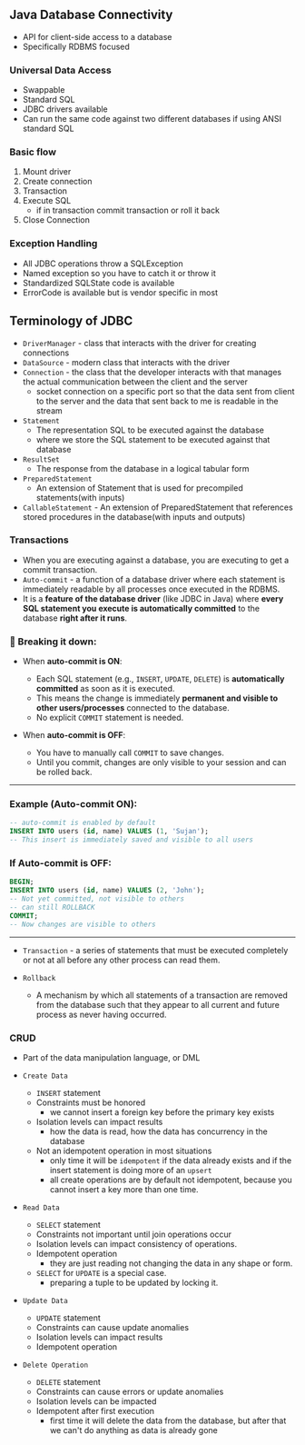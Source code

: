 
## Java Database Connectivity

- API for client-side access to a database
- Specifically RDBMS focused

### Universal Data Access

- Swappable
- Standard SQL
- JDBC drivers available
- Can run the same code against two different databases if using ANSI standard SQL

### Basic flow

1. Mount driver
2. Create connection
3. Transaction
4. Execute SQL
    - if in transaction commit transaction or roll it back
5. Close Connection

### Exception Handling

- All JDBC operations throw a SQLException
- Named exception so you have to catch it or throw it
- Standardized SQLState code is available
- ErrorCode is available but is vendor specific in most

## Terminology of JDBC

- `DriverManager` - class that interacts with the driver for creating connections
- `DataSource` - modern class that interacts with the driver
- `Connection` - the class that the developer interacts with that manages the actual communication between the client and the server
    - socket connection on a specific port so that the data sent from client to the server and the data that sent back to me is readable in the stream
- `Statement`
    - The representation SQL to be executed against the database
    - where we store the SQL statement to be executed against that database
- `ResultSet`
    - The response from the database in a logical tabular form
- `PreparedStatement`
    - An extension of Statement that is used for precompiled statements(with inputs)
- `CallableStatement` - An extension of PreparedStatement that references stored procedures in the database(with inputs and outputs)

### Transactions
- When you are executing against a database, you are executing to get a commit transaction.
- `Auto-commit` - a function of a database driver where each statement is immediately readable by all processes once executed in the RDBMS.
- It is a **feature of the database driver** (like JDBC in Java) where **every SQL statement you execute is automatically committed** to the database **right after it runs**.

### 🔸 Breaking it down:

* When **auto-commit is ON**:

  * Each SQL statement (e.g., `INSERT`, `UPDATE`, `DELETE`) is **automatically committed** as soon as it is executed.
  * This means the change is immediately **permanent and visible to other users/processes** connected to the database.
  * No explicit `COMMIT` statement is needed.
* When **auto-commit is OFF**:

  * You have to manually call `COMMIT` to save changes.
  * Until you commit, changes are only visible to your session and can be rolled back.

---

### Example (Auto-commit ON):

```sql
-- auto-commit is enabled by default
INSERT INTO users (id, name) VALUES (1, 'Sujan');
-- This insert is immediately saved and visible to all users
```

### If Auto-commit is OFF:

```sql
BEGIN;
INSERT INTO users (id, name) VALUES (2, 'John');
-- Not yet committed, not visible to others
-- can still ROLLBACK
COMMIT;
-- Now changes are visible to others
```

---

- `Transaction` - a series of statements that must be executed completely or not at all before any other process can read them.

- `Rollback`
    - A mechanism by which  all statements of a transaction are removed from the database such that they appear to all current and future process as never having occurred.

### CRUD

- Part of the data manipulation language, or DML

- `Create Data`
    - `INSERT` statement
    - Constraints must be honored
        - we cannot insert a foreign key before the primary key exists
    - Isolation levels can impact results
        - how the data is read, how the data has concurrency in the database
    - Not an idempotent operation in most situations
        - only time it will be `idempotent` if the data already exists and if the insert statement is doing more of an `upsert`
        - all create operations are by default not idempotent, because you cannot insert a key more than one time.

- `Read Data`
    - `SELECT` statement
    - Constraints not important until join operations occur
    - Isolation levels can impact consistency of operations.
    - Idempotent operation
        - they are just reading not changing the data in any shape or form.
    - `SELECT` for `UPDATE` is a special case.
        - preparing a tuple to be updated by locking it.

- `Update Data`
    - `UPDATE` statement
    - Constraints can cause update anomalies
    - Isolation levels can impact results
    - Idempotent operation

- `Delete Operation`
    - `DELETE` statement
    - Constraints can cause errors or update anomalies
    - Isolation levels can be impacted
    - Idempotent after first execution
        - first time it will delete the data from the database, but after that we can't do anything as data is already gone
